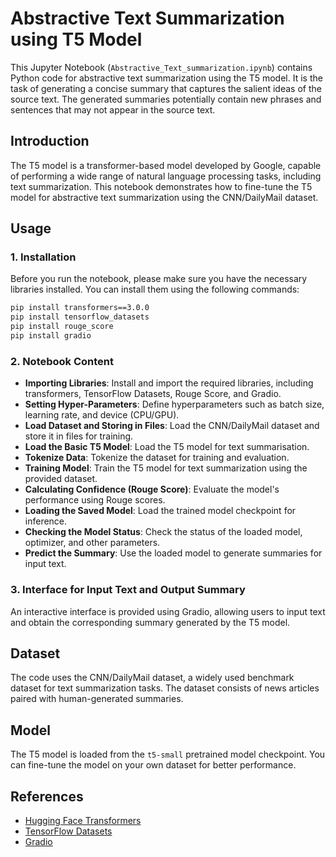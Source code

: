 # Abstractive Text Summarization using T5 Model

This Jupyter Notebook (`Abstractive_Text_summarization.ipynb`) contains Python code for abstractive text summarization using the T5 model. It is the task of generating a concise summary that captures the salient ideas of the source text. The generated summaries potentially contain new phrases and sentences that may not appear in the source text.

## Introduction

The T5 model is a transformer-based model developed by Google, capable of performing a wide range of natural language processing tasks, including text summarization. This notebook demonstrates how to fine-tune the T5 model for abstractive text summarization using the CNN/DailyMail dataset.

## Usage

### 1. Installation

Before you run the notebook, please make sure you have the necessary libraries installed. You can install them using the following commands:

```bash
pip install transformers==3.0.0
pip install tensorflow_datasets
pip install rouge_score
pip install gradio
```

### 2. Notebook Content

- **Importing Libraries**: Install and import the required libraries, including transformers, TensorFlow Datasets, Rouge Score, and Gradio.
- **Setting Hyper-Parameters**: Define hyperparameters such as batch size, learning rate, and device (CPU/GPU).
- **Load Dataset and Storing in Files**: Load the CNN/DailyMail dataset and store it in files for training.
- **Load the Basic T5 Model**: Load the T5 model for text summarisation.
- **Tokenize Data**: Tokenize the dataset for training and evaluation.
- **Training Model**: Train the T5 model for text summarization using the provided dataset.
- **Calculating Confidence (Rouge Score)**: Evaluate the model's performance using Rouge scores.
- **Loading the Saved Model**: Load the trained model checkpoint for inference.
- **Checking the Model Status**: Check the status of the loaded model, optimizer, and other parameters.
- **Predict the Summary**: Use the loaded model to generate summaries for input text.

### 3. Interface for Input Text and Output Summary

An interactive interface is provided using Gradio, allowing users to input text and obtain the corresponding summary generated by the T5 model.

## Dataset

The code uses the CNN/DailyMail dataset, a widely used benchmark dataset for text summarization tasks. The dataset consists of news articles paired with human-generated summaries.

## Model

The T5 model is loaded from the `t5-small` pretrained model checkpoint. You can fine-tune the model on your own dataset for better performance.

## References

- [Hugging Face Transformers](https://huggingface.co/transformers/)
- [TensorFlow Datasets](https://www.tensorflow.org/datasets)
- [Gradio](https://gradio.app/)

